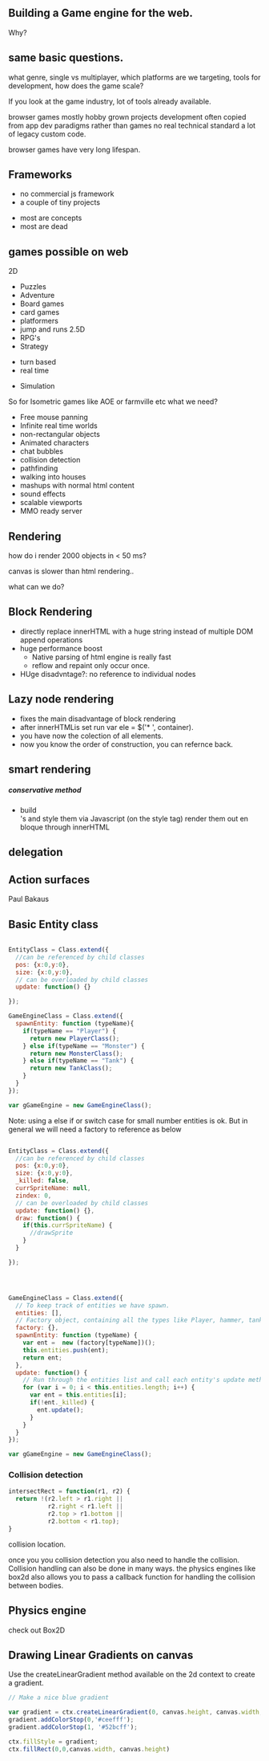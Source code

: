 ## Building a Game engine for the web.

Why?

## same basic questions.
what genre, single vs multiplayer, which platforms are we targeting, tools for development, how does the game scale?

If you look at the game industry, lot of tools already available.

browser games
mostly hobby grown projects
development often copied from app dev paradigms rather than games
no real technical standard
a lot of legacy custom code.

browser games have very long lifespan.

## Frameworks
* no commercial js framework
* a couple of tiny projects
 - most are concepts
 - most are dead

## games possible on web
2D
* Puzzles
* Adventure
* Board games
* card games
* platformers
* jump and runs
2.5D
* RPG's
* Strategy
 - turn based
 - real time
* Simulation

So for Isometric games like AOE or farmville etc what we need?

* Free mouse panning
* Infinite real time worlds
* non-rectangular objects
* Animated characters
* chat bubbles
* collision detection
* pathfinding
* walking into houses
* mashups with normal html content
* sound effects
* scalable viewports
* MMO ready server


## Rendering
how do i render 2000 objects in < 50 ms?

canvas is slower than html rendering..

what can we do?
## Block Rendering
* directly replace innerHTML with a huge string instead of multiple DOM append operations
* huge performance boost
  - Native parsing of html engine is really fast
  - reflow and repaint only occur once.
* HUge disadvntage?:  no reference to individual nodes

## Lazy node rendering
* fixes the main disadvantage of block rendering
* after innerHTMLis set run
var ele = $('* ', container).
* you have now the colection of all elements.
* now you know the order of construction, you can refernce back.

## smart rendering
##### conservative method
* build <div>'s and style them via Javascript (on the style tag)
render them out en bloque through innerHTML

## delegation

## Action surfaces
Paul Bakaus

## Basic Entity class
```js

EntityClass = Class.extend({
  //can be referenced by child classes
  pos: {x:0,y:0},
  size: {x:0,y:0},
  // can be overloaded by child classes
  update: function() {}

});

GameEngineClass = Class.extend({
  spawnEntity: function (typeName){
    if(typeName == "Player") {
      return new PlayerClass();
    } else if(typeName == "Monster") {
      return new MonsterClass();
    } else if(typeName == "Tank") {
      return new TankClass();
    }
  }
});

var gGameEngine = new GameEngineClass();
```
Note: using a else if or switch case for small number entities is ok. But in general we will need a factory to reference as below
```js

EntityClass = Class.extend({
  //can be referenced by child classes
  pos: {x:0,y:0},
  size: {x:0,y:0},
  _killed: false,
  currSpriteName: null,
  zindex: 0,
  // can be overloaded by child classes
  update: function() {},
  draw: function() {
    if(this.currSpriteName) {
      //drawSprite
    }
  }

});




GameEngineClass = Class.extend({
  // To keep track of entities we have spawn.
  entities: [],
  // Factory object, containing all the types like Player, hammer, tank, monster, mine etc
  factory: {},
  spawnEntity: function (typeName) {
    var ent =  new (factory[typeName])();
    this.entities.push(ent);
    return ent;
  },
  update: function() {
    // Run through the entities list and call each entity's update method
    for (var i = 0; i < this.entities.length; i++) {
      var ent = this.entities[i];
      if(!ent._killed) {
        ent.update();
      }
    }
  }
});

var gGameEngine = new GameEngineClass();
```

### Collision detection
```js
intersectRect = function(r1, r2) {
  return !(r2.left > r1.right ||
           r2.right < r1.left ||
           r2.top > r1.bottom ||
           r2.bottom < r1.top);
}
```

collision location.

once you you collision detection you also need to handle the collision.
Collision handling can also be done in many ways.
the physics engines like box2d also allows you to pass a callback function for handling the collision between bodies.

## Physics engine
check out Box2D


## Drawing Linear Gradients on canvas
Use the createLinearGradient method available on the 2d context to create a gradient.

```js
// Make a nice blue gradient

var gradient = ctx.createLinearGradient(0, canvas.height, canvas.width, 0);
gradient.addColorStop(0,'#ceefff');
gradient.addColorStop(1, '#52bcff');

ctx.fillStyle = gradient;
ctx.fillRect(0,0,canvas.width, canvas.height)


```
